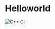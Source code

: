 # Helloworld
[![C++ CI](https://github.com/AngelFrias1/Helloworld/actions/workflows/main.yml/badge.svg)](https://github.com/AngelFrias1/Helloworld/actions/workflows/main.yml)
